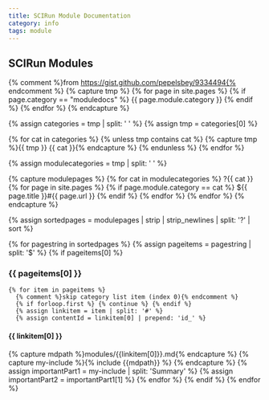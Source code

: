 ```yaml
---
title: SCIRun Module Documentation
category: info
tags: module
---
```


<script type="text/javascript" async
  src="https://cdn.mathjax.org/mathjax/latest/MathJax.js?config=TeX-AMS_CHTML">
</script>

<link rel="stylesheet" href="css/modest.css">

<script type="text/javascript">
<!--
    function toggle_visibility(id) {
       var e = document.getElementsByName(id)[0];
       if(e.style.display == 'block')
          e.style.display = 'none';
       else
          e.style.display = 'block';
    }
//-->
</script>

<style>
div.hidden {
    display: none;
}
</style>

<a id="top"></a>

## SCIRun Modules

{% comment %}from https://gist.github.com/pepelsbey/9334494{% endcomment %}
{% capture tmp %}
  {% for page in site.pages %}
    {% if page.category == "moduledocs" %}
      {{ page.module.category }}
    {% endif %}
  {% endfor %}
{% endcapture %}

{% assign categories = tmp | split: ' ' %}
{% assign tmp = categories[0] %}

{% for cat in categories %}
  {% unless tmp contains cat %}
    {% capture tmp %}{{ tmp }} {{ cat }}{% endcapture %}
  {% endunless %}
{% endfor %}

{% assign modulecategories = tmp | split: ' ' %}

{% capture modulepages %}
  {% for cat in modulecategories %}
    ?{{ cat }}
    {% for page in site.pages %}
      {% if page.module.category == cat %}
        ${{ page.title }}#{{ page.url }}
      {% endif %}
    {% endfor %}
  {% endfor %}
{% endcapture %}

{% assign sortedpages = modulepages | strip | strip_newlines | split: '?' | sort %}

{% for pagestring in sortedpages %}
  {% assign pageitems = pagestring | split: '$' %}
  {% if pageitems[0] %}
### {{ pageitems[0] }}
    {% for item in pageitems %}
      {% comment %}skip category list item (index 0){% endcomment %}
      {% if forloop.first %} {% continue %} {% endif %}
      {% assign linkitem = item | split: '#' %}
      {% assign contentId = linkitem[0] | prepend: 'id_' %}

<h4><a name="{{linkitem[0]}}" data-proofer-ignore></a><a onclick="toggle_visibility('{{ contentId }}');" style="cursor: pointer;" data-proofer-ignore> {{ linkitem[0] }} </a></h4>
      {% capture mdpath %}modules/{{linkitem[0]}}.md{% endcapture %}
      {% capture my-include %}{% include {{mdpath}} %}  {% endcapture %}
      {% assign importantPart1 = my-include | split: 'Summary' %}
      {% assign importantPart2 = importantPart1[1] %}
<div class="hidden" markdown="1" name="{{contentId}}">{{ importantPart2  }} </div>
    {% endfor %}
  {% endif %}
{% endfor %}
